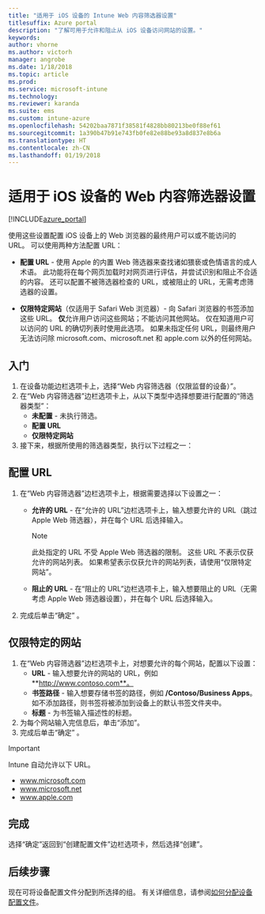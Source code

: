 ```yaml
---
title: "适用于 iOS 设备的 Intune Web 内容筛选器设置"
titlesuffix: Azure portal
description: "了解可用于允许和阻止从 iOS 设备访问网站的设置。"
keywords: 
author: vhorne
ms.author: victorh
manager: angrobe
ms.date: 1/18/2018
ms.topic: article
ms.prod: 
ms.service: microsoft-intune
ms.technology: 
ms.reviewer: karanda
ms.suite: ems
ms.custom: intune-azure
ms.openlocfilehash: 54202baa7871f38581f4828bb80213be0f88ef61
ms.sourcegitcommit: 1a390b47b91e743fb0fe82e88be93a8d837e8b6a
ms.translationtype: HT
ms.contentlocale: zh-CN
ms.lasthandoff: 01/19/2018
---
```

# <a name="web-content-filter-settings-for-ios-devices"></a>适用于 iOS 设备的 Web 内容筛选器设置

[!INCLUDE[azure_portal](./includes/azure_portal.md)]

使用这些设置配置 iOS 设备上的 Web 浏览器的最终用户可以或不能访问的 URL。 可以使用两种方法配置 URL：

- **配置 URL** - 使用 Apple 的内置 Web 筛选器来查找诸如猥亵或色情语言的成人术语。 此功能将在每个网页加载时对网页进行评估，并尝试识别和阻止不合适的内容。 还可以配置不被筛选器检查的 URL，或被阻止的 URL，无需考虑筛选器的设置。

- **仅限特定网站**（仅适用于 Safari Web 浏览器）- 向 Safari 浏览器的书签添加这些 URL。 **仅**允许用户访问这些网站；不能访问其他网站。 仅在知道用户可以访问的 URL 的确切列表时使用此选项。
如果未指定任何 URL，则最终用户无法访问除 microsoft.com、microsoft.net 和 apple.com 以外的任何网站。



## <a name="get-started"></a>入门

1. 在设备功能边栏选项卡上，选择“Web 内容筛选器（仅限监督的设备）”。
2. 在“Web 内容筛选器”边栏选项卡上，从以下类型中选择想要进行配置的“筛选器类型”：
    - **未配置** - 未执行筛选。
    - **配置 URL**
    - **仅限特定网站**
3. 接下来，根据所使用的筛选器类型，执行以下过程之一：


## <a name="configure-urls"></a>配置 URL

1. 在“Web 内容筛选器”边栏选项卡上，根据需要选择以下设置之一：
   - **允许的 URL** - 在“允许的 URL”边栏选项卡上，输入想要允许的 URL（跳过 Apple Web 筛选器），并在每个 URL 后选择输入。
     > [!NOTE]
     > 此处指定的 URL 不受 Apple Web 筛选器的限制。 这些 URL 不表示仅获允许的网站列表。 如果希望表示仅获允许的网站列表，请使用“仅限特定网站”。

   - **阻止的 URL** - 在“阻止的 URL”边栏选项卡上，输入想要阻止的 URL（无需考虑 Apple Web 筛选器设置），并在每个 URL 后选择输入。
2. 完成后单击“确定” 。


## <a name="specific-websites-only"></a>仅限特定的网站

1. 在“Web 内容筛选器”边栏选项卡上，对想要允许的每个网站，配置以下设置：
    - **URL** - 输入想要允许的网站的 URL，例如 **http://www.contoso.com**。
    - **书签路径** - 输入想要存储书签的路径，例如 **/Contoso/Business Apps**。 如不添加路径，则书签将被添加到设备上的默认书签文件夹中。
    - **标题** - 为书签输入描述性的标题。
2. 为每个网站输入完信息后，单击“添加”。
3. 完成后单击“确定” 。

>[!IMPORTANT] 
> Intune 自动允许以下 URL。
> - www.microsoft.com
> - www.microsoft.net
> - www.apple.com

## <a name="finish-up"></a>完成

选择“确定”返回到“创建配置文件”边栏选项卡，然后选择“创建”。

## <a name="next-steps"></a>后续步骤

现在可将设备配置文件分配到所选择的组。 有关详细信息，请参阅[如何分配设备配置文件](device-profile-assign.md)。
